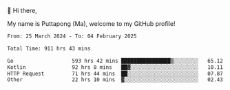 👋 Hi there,

My name is Puttapong (Ma), welcome to my GitHub profile!

<!--START_SECTION:waka-->

```txt
From: 25 March 2024 - To: 04 February 2025

Total Time: 911 hrs 43 mins

Go                   593 hrs 42 mins ████████████████▒░░░░░░░░   65.12 %
Kotlin               92 hrs 8 mins   ██▓░░░░░░░░░░░░░░░░░░░░░░   10.11 %
HTTP Request         71 hrs 44 mins  ██░░░░░░░░░░░░░░░░░░░░░░░   07.87 %
Other                22 hrs 10 mins  ▓░░░░░░░░░░░░░░░░░░░░░░░░   02.43 %
```

<!--END_SECTION:waka-->
